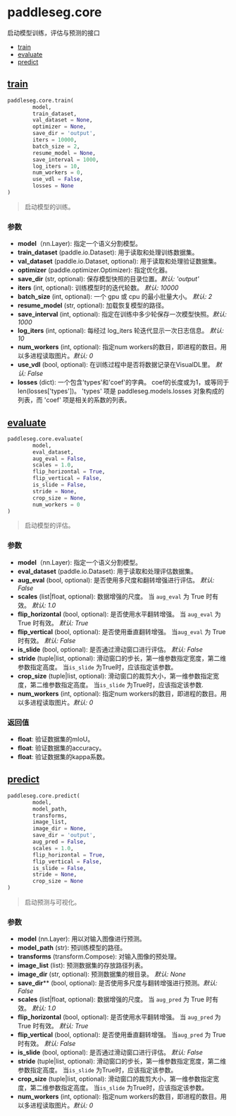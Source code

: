 # paddleseg.core

启动模型训练，评估与预测的接口
- [train](#train)
- [evaluate](#evaluate)
- [predict](#predict)

## [train](../../../paddleseg/core/train.py)
```python
paddleseg.core.train(
        model, 
        train_dataset, 
        val_dataset = None, 
        optimizer = None, 
        save_dir = 'output', 
        iters = 10000, 
        batch_size = 2, 
        resume_model = None, 
        save_interval = 1000, 
        log_iters = 10, 
        num_workers = 0, 
        use_vdl = False, 
        losses = None
)
```
> 启动模型的训练。

### 参数
* **model**（nn.Layer): 指定一个语义分割模型。
* **train_dataset** (paddle.io.Dataset): 用于读取和处理训练数据集。
* **val_dataset** (paddle.io.Dataset, optional): 用于读取和处理验证数据集。
* **optimizer** (paddle.optimizer.Optimizer): 指定优化器。
* **save_dir** (str, optional): 保存模型快照的目录位置。*默认: 'output'*
* **iters** (int, optional): 训练模型时的迭代轮数。 *默认: 10000*
* **batch_size** (int, optional): 一个 gpu 或 cpu 的最小批量大小。 *默认: 2*
* **resume_model** (str, optional): 加载恢复模型的路径。
* **save_interval** (int, optional): 指定在训练中多少轮保存一次模型快照。*默认: 1000*
* **log_iters** (int, optional): 每经过 log_iters 轮迭代显示一次日志信息。 *默认: 10*
* **num_workers** (int, optional): 指定num workers的数目，即进程的数目。用以多进程读取图片。*默认: 0*
* **use_vdl** (bool, optional): 在训练过程中是否将数据记录在VisualDL里。 *默认: False*
* **losses** (dict): 一个包含'types'和'coef'的字典。 coef的长度或为1，或等同于len(losses['types'])。
    'types' 项是 paddleseg.models.losses 对象构成的列表，而 'coef' 项是相关的系数的列表。

## [evaluate](../../../paddleseg/core/val.py)
```python
paddleseg.core.evaluate(
        model, 
        eval_dataset, 
        aug_eval = False, 
        scales = 1.0, 
        flip_horizontal = True, 
        flip_vertical = False, 
        is_slide = False, 
        stride = None, 
        crop_size = None, 
        num_workers = 0
)
```
> 启动模型的评估。

### 参数
* **model**（nn.Layer): 指定一个语义分割模型。
* **eval_dataset** (paddle.io.Dataset): 用于读取和处理评估数据集。
* **aug_eval** (bool, optional): 是否使用多尺度和翻转增强进行评估。 *默认: False*
* **scales** (list|float, optional): 数据增强的尺度。 当 `aug_eval` 为 True 时有效。 *默认: 1.0*
* **flip_horizontal** (bool, optional): 是否使用水平翻转增强。 当 `aug_eval` 为 True 时有效。 *默认: True*
* **flip_vertical** (bool, optional): 是否使用垂直翻转增强。 当`aug_eval` 为 True 时有效。 *默认: False*
* **is_slide** (bool, optional): 是否通过滑动窗口进行评估。 *默认: False*
* **stride** (tuple|list, optional): 滑动窗口的步长，第一维参数指定宽度，第二维参数指定高度。
        当`is_slide` 为True时，应该指定该参数。
* **crop_size** (tuple|list, optional):  滑动窗口的裁剪大小，第一维参数指定宽度，第二维参数指定高度。
        当`is_slide` 为True时，应该指定该参数.
* **num_workers** (int, optional): 指定num workers的数目，即进程的数目。用以多进程读取图片。*默认: 0*

### 返回值
* **float**: 验证数据集的mIoU。
* **float**: 验证数据集的accuracy。
* **float**: 验证数据集的kappa系数。

## [predict](../../../paddleseg/core/predict.py)
```python
paddleseg.core.predict(
        model, 
        model_path, 
        transforms, 
        image_list, 
        image_dir = None, 
        save_dir = 'output', 
        aug_pred = False, 
        scales = 1.0, 
        flip_horizontal = True, 
        flip_vertical = False, 
        is_slide = False, 
        stride = None, 
        crop_size = None
)
```
> 启动预测与可视化。

### 参数
* **model** (nn.Layer): 用以对输入图像进行预测。
* **model_path** (str): 预训练模型的路径。
* **transforms** (transform.Compose): 对输入图像的预处理。
* **image_list** (list): 预测数据集的存放路径列表。
* **image_dir** (str, optional): 预测数据集的根目录。 *默认: None*
* **save_dir**** (bool, optional): 是否使用多尺度与翻转增强进行预测。*默认: False*
* **scales** (list|float, optional): 数据增强的尺度。 当 `aug_pred` 为 True 时有效。 *默认: 1.0*
* **flip_horizontal** (bool, optional): 是否使用水平翻转增强。 当 `aug_pred` 为 True 时有效。 *默认: True*
* **flip_vertical** (bool, optional): 是否使用垂直翻转增强。 当`aug_pred` 为 True 时有效。 *默认: False*
* **is_slide** (bool, optional): 是否通过滑动窗口进行评估。 *默认: False*
* **stride** (tuple|list, optional): 滑动窗口的步长，第一维参数指定宽度，第二维参数指定高度。
        当`is_slide` 为True时，应该指定该参数。
* **crop_size** (tuple|list, optional):  滑动窗口的裁剪大小，第一维参数指定宽度，第二维参数指定高度。
        当`is_slide` 为True时，应该指定该参数。
* **num_workers** (int, optional): 指定num workers的数目，即进程的数目。用以多进程读取图片。*默认: 0*
